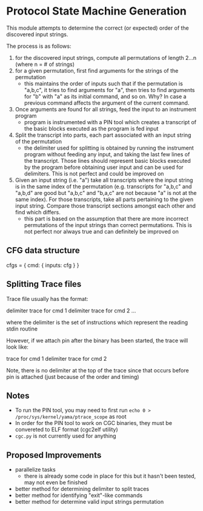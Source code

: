 Protocol State Machine Generation
=========

This module attempts to determine the correct (or expected) order of the discovered input strings. 

The process is as follows:

1. for the discovered input strings, compute all permutations of length 2...n (where n = # of strings)
2. for a given permutation, first find arguments for the strings of the permutation
	- this maintains the order of inputs such that if the permutation is "a,b,c", it tries to find arguments for "a", then tries to find arguments for "b" with "a" as its initial command, and so on. Why? In case a previous command affects the argument of the current command.
3. Once arguments are found for all strings, feed the input to an instrument program
	- program is instrumented with a PIN tool which creates a transcript of the basic blocks executed as the program is fed input
4. Split the transcript into parts, each part associated with an input string of the permutation
	- the delimiter used for splitting is obtained by running the instrument program without feeding any input, and taking the last few lines of the transcript. Those lines should represent basic blocks executed by the program before obtaining user input and can be used for delimiters. This is not perfect and could be improved on
5. Given an input string (i.e. "a") take all transcripts where the input string is in the same index of the permutation (e.g. transcripts for "a,b,c" and "a,b,d" are good but "a,b,c" and "b,a,c" are not because "a" is not at the same index). For those transcripts, take all parts pertaining to the given input string. Compare those transcript sections amongst each other and find which differs. 
	- this part is based on the assumption that there are more incorrect permutations of the input strings than correct permutations. This is not perfect nor always true and can definitely be improved on 

CFG data structure
---------------

cfgs = 
{
	cmd: {
		inputs: cfg
	}
}


Splitting Trace files
------------

Trace file usually has the format:

delimiter
trace for cmd 1
delimiter
trace for cmd 2
...

where the delimiter is the set of instructions which represent the reading stdin routine

However, if we attach pin after the binary has been started, the trace will look like:

trace for cmd 1
delimiter
trace for cmd 2

Note, there is no delimiter at the top of the trace since that occurs before pin is attached (just because of the order and timing)

Notes
------

- To run the PIN tool, you may need to first run `echo 0 > /proc/sys/kernel/yama/ptrace_scope` as root
- In order for the PIN tool to work on CGC binaries, they must be convereted to ELF format (cgc2elf utility)
- `cgc.py` is not currently used for anything 

Proposed Improvements
-----

- parallelize tasks
	- there is already some code in place for this but it hasn't been tested, may not even be finished
- better method for determining delimiter to split traces
- better method for identifying "exit"-like commands
- better method for determine valid input strings permutation
